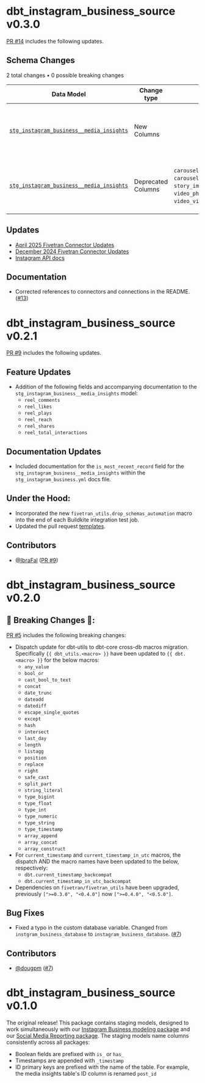 # dbt_instagram_business_source v0.3.0
[PR #14](https://github.com/fivetran/dbt_instagram_business_source/pull/14) includes the following updates.

## Schema Changes  
2 total changes • 0 possible breaking changes  

| Data Model | Change type | Old name | New name | Notes |
|------------|-------------|----------|----------|-------|
| [`stg_instagram_business__media_insights`](https://fivetran.github.io/dbt_instagram_business_source/#!/model/model.instagram_business_source.stg_instagram_business__media_insights) | New Columns | | `carousel_album_shares`, `carousel_album_views`, `story_shares`, `story_views`, `video_photo_shares`, `reel_views`, `source_relation` | |
| [`stg_instagram_business__media_insights`](https://fivetran.github.io/dbt_instagram_business_source/#!/model/model.instagram_business_source.stg_instagram_business__media_insights) | Deprecated Columns | `carousel_album_impressions`, `carousel_album_video_views`, `story_impressions`, `video_photo_impressions`, `video_views`, `reel_plays` | | Retained for backward compatibility but will be removed in a future release  |

## Updates
- [April 2025 Fivetran Connector Updates](https://fivetran.com/docs/connectors/applications/instagram-business/changelog#april2025)
- [December 2024 Fivetran Connector Updates](https://fivetran.com/docs/connectors/applications/instagram-business/changelog#december2024)
- [Instagram API docs](https://developers.facebook.com/docs/instagram-platform/reference/instagram-media/insights)

## Documentation
- Corrected references to connectors and connections in the README. ([#13](https://github.com/fivetran/dbt_instagram_business_source/pull/13))

# dbt_instagram_business_source v0.2.1
[PR #9](https://github.com/fivetran/dbt_instagram_business_source/pull/9) includes the following updates.

## Feature Updates
- Addition of the following fields and accompanying documentation to the `stg_instagram_business__media_insights` model:
    - `reel_comments`
    - `reel_likes`
    - `reel_plays`
    - `reel_reach`
    - `reel_shares`
    - `reel_total_interactions`

## Documentation Updates
- Included documentation for the `is_most_recent_record` field for the `stg_instagram_business__media_insights` within the `stg_instagram_business.yml` docs file.

## Under the Hood:

- Incorporated the new `fivetran_utils.drop_schemas_automation` macro into the end of each Buildkite integration test job.
- Updated the pull request [templates](/.github).

## Contributors
- [@IbraFal](https://github.com/IbraFal) ([PR #9](https://github.com/fivetran/dbt_instagram_business_source/pull/9))

# dbt_instagram_business_source v0.2.0

## 🚨 Breaking Changes 🚨:
[PR #5](https://github.com/fivetran/dbt_instagram_business_source/pull/5) includes the following breaking changes:
- Dispatch update for dbt-utils to dbt-core cross-db macros migration. Specifically `{{ dbt_utils.<macro> }}` have been updated to `{{ dbt.<macro> }}` for the below macros:
    - `any_value`
    - `bool_or`
    - `cast_bool_to_text`
    - `concat`
    - `date_trunc`
    - `dateadd`
    - `datediff`
    - `escape_single_quotes`
    - `except`
    - `hash`
    - `intersect`
    - `last_day`
    - `length`
    - `listagg`
    - `position`
    - `replace`
    - `right`
    - `safe_cast`
    - `split_part`
    - `string_literal`
    - `type_bigint`
    - `type_float`
    - `type_int`
    - `type_numeric`
    - `type_string`
    - `type_timestamp`
    - `array_append`
    - `array_concat`
    - `array_construct`
- For `current_timestamp` and `current_timestamp_in_utc` macros, the dispatch AND the macro names have been updated to the below, respectively:
    - `dbt.current_timestamp_backcompat`
    - `dbt.current_timestamp_in_utc_backcompat`
- Dependencies on `fivetran/fivetran_utils` have been upgraded, previously `[">=0.3.0", "<0.4.0"]` now `[">=0.4.0", "<0.5.0"]`.

## Bug Fixes
- Fixed a typo in the custom database variable. Changed from `instgram_business_database` to `instagram_business_database`. ([#7](https://github.com/fivetran/dbt_instagram_business_source/pull/7))

## Contributors
- [@dougpm](https://github.com/dougpm) ([#7](https://github.com/fivetran/dbt_instagram_business_source/pull/7))
# dbt_instagram_business_source v0.1.0

The original release! This package contains staging models, designed to work simultaneously with our [Instagram Business modeling package](https://github.com/fivetran/dbt_instagram_business) and our [Social Media Reporting package](https://github.com/fivetran/dbt_social_media_reporting). The staging models name columns consistently across all packages:
 * Boolean fields are prefixed with `is_` or `has_`
 * Timestamps are appended with `_timestamp`
 * ID primary keys are prefixed with the name of the table. For example, the media insights table's ID column is renamed `post_id`
